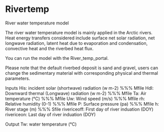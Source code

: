 # Rivertemp

River water temperature model 

The river water temperature model is mainly applied in the Arctic rivers. Heat energy transfers considered include surface net solar radiation, net longwave radiation, latent heat due to evaporation and condensation, convective heat and the riverbed heat flux. 

You can run the model with the River_temp_portal.

Please note that the default riverbed deposit is sand and gravel, users can change the sedimentary material with corresponding physical and thermal parameters. 

Inputs
His: incident solar (shortwave) radiation (w m-2)   %%% Mfile 
Hdl: Downward thermal (Longwave) radiation (w m-2)  %%% Mfile 
Ta: Air temperature (°C)                            %%% Mfile 
Uw:  Wind speed (m/s)                               %%% Mfile 
rh: Relative humidity (0-1)                         %%% Mfile 
P: Surface pressure (pa)                            %%% Mfile 
h:  River stage (m)                                 %%% Sfile 
rivericeoff: First day of river induation (DOY)
rivericeon: Last day of river induation (DOY)

Output
Tw: water temperature (°C)



